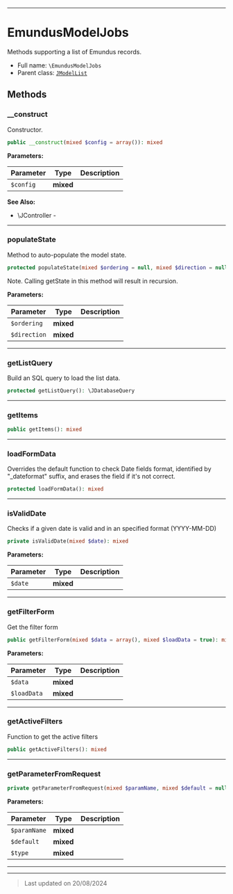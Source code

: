 ***

# EmundusModelJobs

Methods supporting a list of Emundus records.



* Full name: `\EmundusModelJobs`
* Parent class: [`JModelList`](./JModelList.md)




## Methods


### __construct

Constructor.

```php
public __construct(mixed $config = array()): mixed
```








**Parameters:**

| Parameter | Type | Description |
|-----------|------|-------------|
| `$config` | **mixed** |  |





**See Also:**

* \JController - 

***

### populateState

Method to auto-populate the model state.

```php
protected populateState(mixed $ordering = null, mixed $direction = null): mixed
```

Note. Calling getState in this method will result in recursion.






**Parameters:**

| Parameter | Type | Description |
|-----------|------|-------------|
| `$ordering` | **mixed** |  |
| `$direction` | **mixed** |  |





***

### getListQuery

Build an SQL query to load the list data.

```php
protected getListQuery(): \JDatabaseQuery
```












***

### getItems



```php
public getItems(): mixed
```












***

### loadFormData

Overrides the default function to check Date fields format, identified by
"_dateformat" suffix, and erases the field if it's not correct.

```php
protected loadFormData(): mixed
```












***

### isValidDate

Checks if a given date is valid and in an specified format (YYYY-MM-DD)

```php
private isValidDate(mixed $date): mixed
```








**Parameters:**

| Parameter | Type | Description |
|-----------|------|-------------|
| `$date` | **mixed** |  |





***

### getFilterForm

Get the filter form

```php
public getFilterForm(mixed $data = array(), mixed $loadData = true): mixed
```








**Parameters:**

| Parameter | Type | Description |
|-----------|------|-------------|
| `$data` | **mixed** |  |
| `$loadData` | **mixed** |  |





***

### getActiveFilters

Function to get the active filters

```php
public getActiveFilters(): mixed
```












***

### getParameterFromRequest



```php
private getParameterFromRequest(mixed $paramName, mixed $default = null, mixed $type = &#039;string&#039;): mixed
```








**Parameters:**

| Parameter | Type | Description |
|-----------|------|-------------|
| `$paramName` | **mixed** |  |
| `$default` | **mixed** |  |
| `$type` | **mixed** |  |





***


***
> Last updated on 20/08/2024
